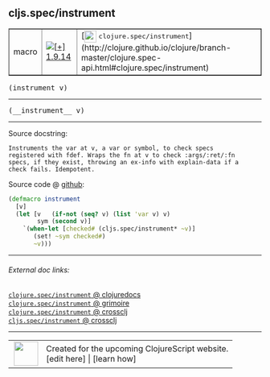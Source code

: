 ## cljs.spec/instrument



 <table border="1">
<tr>
<td>macro</td>
<td><a href="https://github.com/cljsinfo/cljs-api-docs/tree/1.9.14"><img valign="middle" alt="[+] 1.9.14" title="Added in 1.9.14" src="https://img.shields.io/badge/+-1.9.14-lightgrey.svg"></a> </td>
<td>
[<img height="24px" valign="middle" src="http://i.imgur.com/1GjPKvB.png"> <samp>clojure.spec/instrument</samp>](http://clojure.github.io/clojure/branch-master/clojure.spec-api.html#clojure.spec/instrument)
</td>
</tr>
</table>

<samp>(instrument v)</samp><br>

---

 <samp>
(__instrument__ v)<br>
</samp>

---





Source docstring:

```
Instruments the var at v, a var or symbol, to check specs
registered with fdef. Wraps the fn at v to check :args/:ret/:fn
specs, if they exist, throwing an ex-info with explain-data if a
check fails. Idempotent.
```


Source code @ [github]():

```clj
(defmacro instrument
  [v]
  (let [v   (if-not (seq? v) (list 'var v) v)
        sym (second v)]
    `(when-let [checked# (cljs.spec/instrument* ~v)]
       (set! ~sym checked#)
       ~v)))
```

<!--
Repo - tag - source tree - lines:

 <pre>

</pre>

-->

---



###### External doc links:

[`clojure.spec/instrument` @ clojuredocs](http://clojuredocs.org/clojure.spec/instrument)<br>
[`clojure.spec/instrument` @ grimoire](http://conj.io/store/v1/org.clojure/clojure/1.7.0-beta3/clj/clojure.spec/instrument/)<br>
[`clojure.spec/instrument` @ crossclj](http://crossclj.info/fun/clojure.spec/instrument.html)<br>
[`cljs.spec/instrument` @ crossclj](http://crossclj.info/fun/cljs.spec/instrument.html)<br>

---

 <table>
<tr><td>
<img valign="middle" align="right" width="48px" src="http://i.imgur.com/Hi20huC.png">
</td><td>
Created for the upcoming ClojureScript website.<br>
[edit here] | [learn how]
</td></tr></table>

[edit here]:https://github.com/cljsinfo/cljs-api-docs/blob/master/cljsdoc/cljs.spec/instrument.cljsdoc
[learn how]:https://github.com/cljsinfo/cljs-api-docs/wiki/cljsdoc-files

<!--

This information was too distracting to show to readers, but I'll leave it
commented here since it is helpful to:

- pretty-print the data used to generate this document
- and show how to retrieve that data



The API data for this symbol:

```clj
{:ns "cljs.spec",
 :name "instrument",
 :signature ["[v]"],
 :name-encode "instrument",
 :history [["+" "1.9.14"]],
 :type "macro",
 :clj-equiv {:full-name "clojure.spec/instrument",
             :url "http://clojure.github.io/clojure/branch-master/clojure.spec-api.html#clojure.spec/instrument"},
 :full-name-encode "cljs.spec/instrument",
 :source {:code "(defmacro instrument\n  [v]\n  (let [v   (if-not (seq? v) (list 'var v) v)\n        sym (second v)]\n    `(when-let [checked# (cljs.spec/instrument* ~v)]\n       (set! ~sym checked#)\n       ~v)))",
          :title "Source code",
          :repo "clojurescript",
          :tag "r1.9.36",
          :filename "src/main/cljs/cljs/spec.cljc",
          :lines [379 389],
          :url "https://github.com/clojure/clojurescript/blob/r1.9.36/src/main/cljs/cljs/spec.cljc#L379-L389"},
 :usage ["(instrument v)"],
 :full-name "cljs.spec/instrument",
 :docstring "Instruments the var at v, a var or symbol, to check specs\nregistered with fdef. Wraps the fn at v to check :args/:ret/:fn\nspecs, if they exist, throwing an ex-info with explain-data if a\ncheck fails. Idempotent.",
 :cljsdoc-url "https://github.com/cljsinfo/cljs-api-docs/blob/master/cljsdoc/cljs.spec/instrument.cljsdoc"}

```

Retrieve the API data for this symbol:

```clj
;; from Clojure REPL
(require '[clojure.edn :as edn])
(-> (slurp "https://raw.githubusercontent.com/cljsinfo/cljs-api-docs/catalog/cljs-api.edn")
    (edn/read-string)
    (get-in [:symbols "cljs.spec/instrument"]))
```

-->
